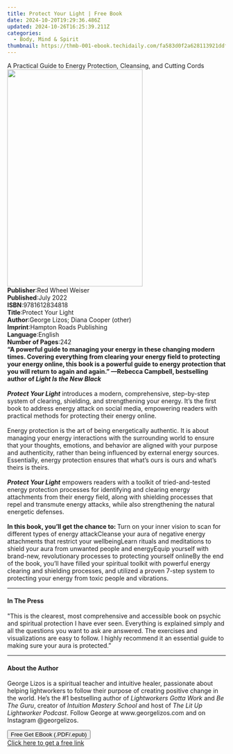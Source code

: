 ```yaml
---
title: Protect Your Light | Free Book
date: 2024-10-20T19:29:36.486Z
updated: 2024-10-26T16:25:39.211Z
categories:
  - Body, Mind & Spirit
thumbnail: https://thmb-001-ebook.techidaily.com/fa583d0f2a628113921ddf5f6c870d3d9649501ed3f3547f2a3fdb00eea58cb5.jpg
---
```

<main id="book-container">
  <div class="flex flex-col">
    <div class="book-brief flex-1 py-6 px-4 sm:p-6 md:py-10 md:px-8">
      <!-- brief-->
      <div class="book-brief-main">
        A Practical Guide to Energy Protection, Cleansing, and Cutting Cords
      </div>
    </div>
    <div
      class="book-meta-info flex-1 grid gap-4 col-start-1 col-end-3 row-start-1 sm:mb-6 sm:grid-cols-4 lg:gap-6 lg:col-start-2 lg:row-end-6 lg:row-span-6 lg:mb-0"
    >
      <div
        class="book-meta-info-left place-content-center mt-4 p-4 text-sm leading-6 col-start-2 col-span-2 dark:text-slate-400"
      >
        <img
          class="w-full h-500 object-cover rounded-lg sm:h-255 sm:col-span-2 lg:col-span-full"
          src="https://img-001-ebook.techidaily.com/a1a92b9a2832672545d47dad448b3d665b8437213eea3c4d533279c246eae832.jpg"
          alt=""
          width="312"
          height="500"
        />
      </div>
      <div
        class="book-meta-info-right mt-2 col-start-1 row-start-2 col-span-3 self-center"
      >
        <!-- meta data  -->
        <div class="flex flex-col px-4 md:px-8">
          <div class="flex-1">
            <strong>Publisher</strong>:<span class="px-2"
              >Red Wheel Weiser</span
            >
          </div>
          <div class="flex-1">
            <strong>Published</strong>:<span class="px-2">July 2022</span>
          </div>
          <div class="flex-1">
            <strong>ISBN</strong>:<span class="px-2">9781612834818</span>
          </div>
          <div class="flex-1">
            <strong>Title</strong>:<span class="px-2">Protect Your Light</span>
          </div>
          <div class="flex-1">
            <strong>Author</strong>:<span class="px-2"
              >George Lizos; Diana Cooper (other)</span
            >
          </div>
          <div class="flex-1">
            <strong>Imprint</strong>:<span class="px-2"
              >Hampton Roads Publishing</span
            >
          </div>
          <div class="flex-1">
            <strong>Language</strong>:<span class="px-2">English</span>
          </div>
          <div class="flex-1">
            <strong>Number of Pages</strong>:<span class="px-2">242</span>
          </div>
        </div>
      </div>
    </div>
    <div class="book-description flex-1 py-6 px-4 sm:p-6 md:py-10 md:px-8">
      <div class="book-description-main">
        <div accordion-content="" id="description">
          <b
            >“A powerful guide to managing your energy in these changing modern
            times. Covering everything from clearing your energy field to
            protecting your energy online, this book is a powerful guide to
            energy protection that you will return to again and again.” —Rebecca
            Campbell, bestselling author of <i>Light Is the New Black</i></b
          ><br />&nbsp;<br /><b><i>Protect Your Light</i></b
          >&nbsp;introduces a modern, comprehensive, step-by-step system of
          clearing, shielding, and strengthening your energy. It’s the first
          book to address energy attack on social media, empowering readers with
          practical methods for protecting their energy online.<br /><br />Energy
          protection is the art of being energetically authentic. It is about
          managing your energy interactions with the surrounding world to ensure
          that your thoughts, emotions, and behavior are aligned with your
          purpose and authenticity, rather than being influenced by external
          energy sources. Essentially, energy protection ensures that what’s
          ours is ours and what’s theirs is theirs.<br /><br /><b
            ><i>Protect Your Light</i></b
          >&nbsp;empowers readers with a toolkit of tried-and-tested energy
          protection processes for identifying and clearing energy attachments
          from their energy field, along with shielding processes that repel and
          transmute energy attacks, while also strengthening the natural
          energetic defenses.<br /><br /><b
            >In this book, you’ll get the chance to: </b
          >Turn on your inner vision to scan for different types of energy
          attackCleanse your aura of negative energy attachments that restrict
          your wellbeingLearn rituals and meditations to shield your aura from
          unwanted people and energyEquip yourself with brand-new, revolutionary
          processes to protecting yourself onlineBy the end of the book, you’ll
          have filled your spiritual toolkit with powerful energy clearing and
          shielding processes, and utilized a proven 7-step system to protecting
          your energy from toxic people and vibrations.
        </div>
        <div class="accordion-fader"></div>
      </div>
    </div>
    <div class="book-excerpts flex-1 py-6 px-4 sm:p-6 md:py-10 md:px-8">
      <!-- excerpts-->
      <div class="book-excerpts-main">
        <hr />
        <h4 class="placeholder placeholder-heading">
          <span>In The Press</span>
        </h4>
        <p>
          "This is the clearest, most comprehensive and accessible book on
          psychic and spiritual protection I have ever seen. Everything is
          explained simply and all the questions you want to ask are answered.
          The exercises and visualizations are easy to follow. I highly
          recommend it an essential guide to making sure your aura is
          protected.”
        </p>
      </div>
    </div>
    <div class="book-about-author flex-1 py-6 px-4 sm:p-6 md:py-10 md:px-8">
      <!-- about author-->
      <div class="book-main-author-main">
        <hr />
        <h4 class="placeholder placeholder-heading">
          <span>About the Author</span>
        </h4>
        <p>
          George Lizos is a spiritual teacher and intuitive healer, passionate
          about helping lightworkers to follow their purpose of creating
          positive change in the world. He’s the #1 bestselling author of
          <i>Lightworkers Gotta Work</i> and <i>Be The Guru</i>, creator of
          <i>Intuition Mastery School</i> and host of
          <i>The Lit Up Lightworker Podcast</i>. Follow George at
          <span>www.georgelizos.com</span> and on Instagram @georgelizos.
        </p>
      </div>
    </div>
    <div class="book-free-get flex-1 py-6 px-4 sm:p-6 md:py-10 md:px-8">
      <button
        id="btn-free-get"
        class="bg-blue-500 hover:bg-blue-700 text-white font-bold py-2 px-4 rounded"
      >
        Free Get EBook (.PDF/.epub)
      </button>
      <div id="countdown-display" class="px-2 text-lg mt-2"></div>
      <a
        id="free-link"
        class="hidden bg-blue-500 hover:bg-blue-700 text-white font-bold py-2 px-4 rounded"
        href="https://www.ebooks.com/en-us/book/210367962/protect-your-light/george-lizos/"
        target="_blank"
        >Click here to get a free link</a
      >
    </div>
    <script>
      let countdownTime = 0;
      let countdownInterval = null;
      document
        .getElementById('btn-free-get')
        .addEventListener('click', startCountdown);
      function startCountdown() {
        countdownTime = new Date().getTime() + 60000 * 3;
        countdownInterval = setInterval(updateCountdown, 1000);
        document.getElementById('btn-free-get').disabled = true;
        document
          .getElementById('btn-free-get')
          .classList.add('bg-gray-500', 'cursor-not-allowed');
      }
      function updateCountdown() {
        let currentTime = new Date().getTime();
        let timeLeft = countdownTime - currentTime;
        let secondsLeft = Math.floor(timeLeft / 1000);
        document.getElementById('countdown-display').innerHTML =
          `Remaining time: ${secondsLeft} seconds.`;
        if (secondsLeft <= 0) {
          clearInterval(countdownInterval);
          document.getElementById('btn-free-get').classList.add('hidden');
          document.getElementById('free-link').classList.remove('hidden');
          document.getElementById('countdown-display').innerHTML = '';
        }
      }
    </script>
  </div>
</main>

<ins class="adsbygoogle"
      style="display:block"
      data-ad-client="ca-pub-7571918770474297"
      data-ad-slot="8358498916"
      data-ad-format="auto"
      data-full-width-responsive="true"></ins>
    